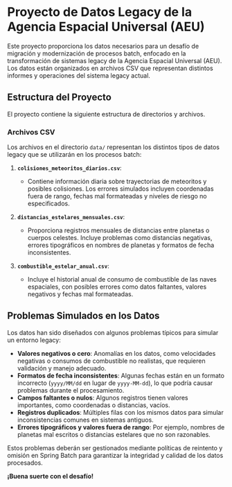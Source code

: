 # Proyecto de Datos Legacy de la Agencia Espacial Universal (AEU)

Este proyecto proporciona los datos necesarios para un desafío de migración y modernización de procesos batch, enfocado en la transformación de sistemas legacy de la Agencia Espacial Universal (AEU). Los datos están organizados en archivos CSV que representan distintos informes y operaciones del sistema legacy actual.

## Estructura del Proyecto

El proyecto contiene la siguiente estructura de directorios y archivos.

### Archivos CSV

Los archivos en el directorio `data/` representan los distintos tipos de datos legacy que se utilizarán en los procesos batch:

1. **`colisiones_meteoritos_diarios.csv`**: 
   - Contiene información diaria sobre trayectorias de meteoritos y posibles colisiones. Los errores simulados incluyen coordenadas fuera de rango, fechas mal formateadas y niveles de riesgo no especificados.

2. **`distancias_estelares_mensuales.csv`**: 
   - Proporciona registros mensuales de distancias entre planetas o cuerpos celestes. Incluye problemas como distancias negativas, errores tipográficos en nombres de planetas y formatos de fecha inconsistentes.

3. **`combustible_estelar_anual.csv`**: 
   - Incluye el historial anual de consumo de combustible de las naves espaciales, con posibles errores como datos faltantes, valores negativos y fechas mal formateadas.

## Problemas Simulados en los Datos

Los datos han sido diseñados con algunos problemas típicos para simular un entorno legacy:
- **Valores negativos o cero**: Anomalías en los datos, como velocidades negativas o consumos de combustible no realistas, que requieren validación y manejo adecuado.
- **Formatos de fecha inconsistentes**: Algunas fechas están en un formato incorrecto (`yyyy/MM/dd` en lugar de `yyyy-MM-dd`), lo que podría causar problemas durante el procesamiento.
- **Campos faltantes o nulos**: Algunos registros tienen valores importantes, como coordenadas o distancias, vacíos.
- **Registros duplicados**: Múltiples filas con los mismos datos para simular inconsistencias comunes en sistemas antiguos.
- **Errores tipográficos y valores fuera de rango**: Por ejemplo, nombres de planetas mal escritos o distancias estelares que no son razonables.

Estos problemas deberán ser gestionados mediante políticas de reintento y omisión en Spring Batch para garantizar la integridad y calidad de los datos procesados.

**¡Buena suerte con el desafío!**
